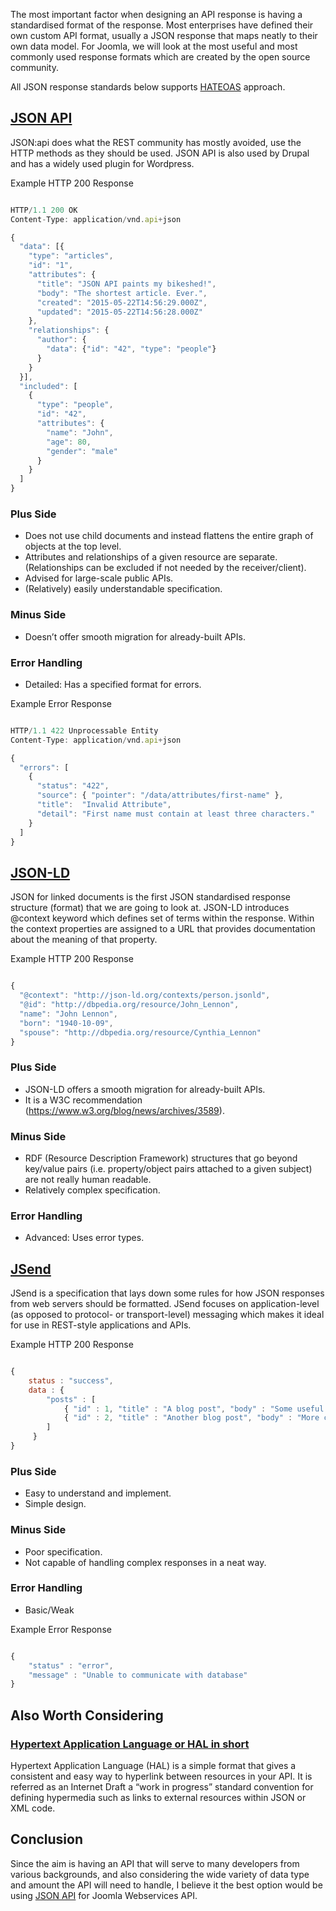 The most important factor when designing an API response is having a standardised format of the response. 
Most enterprises have defined their own custom API format, usually a JSON response that maps neatly to their own data model. 
For Joomla, we will look at the most useful and most commonly used response formats which are created by the open source community.

All JSON response standards below supports [HATEOAS](https://en.wikipedia.org/wiki/HATEOAS) approach.

##  [JSON API](http://jsonapi.org/format/)

JSON:api does what the REST community has mostly avoided, use the HTTP methods as they should be used.
JSON API is also used by Drupal and has a widely used plugin for Wordpress.

Example HTTP 200 Response
```javascript

HTTP/1.1 200 OK
Content-Type: application/vnd.api+json

{
  "data": [{
    "type": "articles",
    "id": "1",
    "attributes": {
      "title": "JSON API paints my bikeshed!",
      "body": "The shortest article. Ever.",
      "created": "2015-05-22T14:56:29.000Z",
      "updated": "2015-05-22T14:56:28.000Z"
    },
    "relationships": {
      "author": {
        "data": {"id": "42", "type": "people"}
      }
    }
  }],
  "included": [
    {
      "type": "people",
      "id": "42",
      "attributes": {
        "name": "John",
        "age": 80,
        "gender": "male"
      }
    }
  ]
}

```

### Plus Side
* Does not use child documents and instead flattens the entire graph of objects at the top level.
* Attributes and relationships of a given resource are separate. (Relationships can be excluded if not needed by the receiver/client).
* Advised for large-scale public APIs.
* (Relatively) easily understandable specification.

### Minus Side
* Doesn’t offer smooth migration for already-built APIs.

### Error Handling
* Detailed: Has a specified format for errors.

Example Error Response
```javascript

HTTP/1.1 422 Unprocessable Entity
Content-Type: application/vnd.api+json

{
  "errors": [
    {
      "status": "422",
      "source": { "pointer": "/data/attributes/first-name" },
      "title":  "Invalid Attribute",
      "detail": "First name must contain at least three characters."
    }
  ]
}

```

## [JSON-LD](https://en.wikipedia.org/wiki/JSON-LD)

JSON for linked documents is the first JSON standardised response structure (format) that we are going to look at. 
JSON-LD introduces @context keyword which defines set of terms within the response. 
Within the context properties are assigned to a URL that provides documentation about the meaning of that property.

Example HTTP 200 Response
```javascript

{
  "@context": "http://json-ld.org/contexts/person.jsonld",
  "@id": "http://dbpedia.org/resource/John_Lennon",
  "name": "John Lennon",
  "born": "1940-10-09",
  "spouse": "http://dbpedia.org/resource/Cynthia_Lennon"
}

```

### Plus Side
* JSON-LD offers a smooth migration for already-built APIs.
* It is a W3C recommendation (https://www.w3.org/blog/news/archives/3589). 

### Minus Side
* RDF (Resource Description Framework) structures that go beyond key/value pairs (i.e. property/object pairs attached to a given subject) are not really human readable.
* Relatively complex specification.

### Error Handling
* Advanced: Uses error types.


## [JSend](https://labs.omniti.com/labs/jsend)

JSend is a specification that lays down some rules for how JSON responses from web servers should be formatted. 
JSend focuses on application-level (as opposed to protocol- or transport-level) messaging which makes it ideal for use in REST-style applications and APIs.

Example HTTP 200 Response
```javascript

{
    status : "success",
    data : {
        "posts" : [
            { "id" : 1, "title" : "A blog post", "body" : "Some useful content" },
            { "id" : 2, "title" : "Another blog post", "body" : "More content" },
        ]
     }
}

```

### Plus Side
* Easy to understand and implement.
* Simple design.

### Minus Side
* Poor specification.
* Not capable of handling complex responses in a neat way.

### Error Handling
* Basic/Weak

Example Error Response
```javascript

{
    "status" : "error",
    "message" : "Unable to communicate with database"
}

```

## Also Worth Considering

### [Hypertext Application Language or HAL in short](http://stateless.co/hal_specification.html)
Hypertext Application Language (HAL) is a simple format that gives a consistent and easy way to hyperlink between resources in your API. 
It is referred as an Internet Draft a “work in progress” standard convention for defining hypermedia such as links to external resources within JSON or XML code. 

## Conclusion
Since the aim is having an API that will serve to many developers from various backgrounds, and also considering the wide variety of data type and amount the API will need to handle, I believe it the best option would be using [JSON API](http://jsonapi.org/format/) for Joomla Webservices API.
